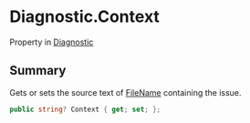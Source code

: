 # Diagnostic.Context

Property in [Diagnostic](/docs/api/csharp/yarn.compiler.diagnostic.md)

## Summary


Gets or sets the source text of  <a href="yarn.compiler.diagnostic.filename.md">FileName</a>  containing
the issue.


```csharp
public string? Context { get; set; };
```

